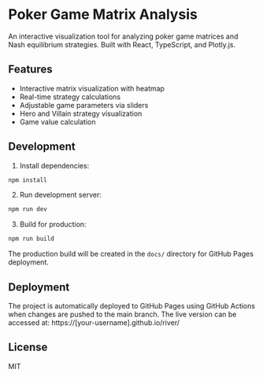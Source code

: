 # Poker Game Matrix Analysis

An interactive visualization tool for analyzing poker game matrices and Nash equilibrium strategies. Built with React, TypeScript, and Plotly.js.

## Features

- Interactive matrix visualization with heatmap
- Real-time strategy calculations
- Adjustable game parameters via sliders
- Hero and Villain strategy visualization
- Game value calculation

## Development

1. Install dependencies:
```bash
npm install
```

2. Run development server:
```bash
npm run dev
```

3. Build for production:
```bash
npm run build
```

The production build will be created in the `docs/` directory for GitHub Pages deployment.

## Deployment

The project is automatically deployed to GitHub Pages using GitHub Actions when changes are pushed to the main branch. The live version can be accessed at: https://[your-username].github.io/river/

## License

MIT
